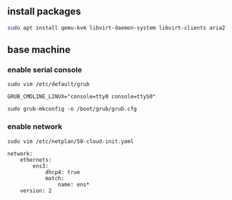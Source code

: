 ## install packages

```sh
sudo apt install qemu-kvm libvirt-daemon-system libvirt-clients aria2
```

## base machine

### enable serial console

`sudo vim /etc/default/grub`

```text
GRUB_CMDLINE_LINUX="console=tty0 console=ttyS0"
```

`sudo grub-mkconfig -o /boot/grub/grub.cfg`

### enable network

`sudo vim /etc/netplan/50-cloud-init.yaml`

```text
network:
    ethernets:
        ens3:
            dhcp4: true
            match:
                name: ens*
    version: 2
```
